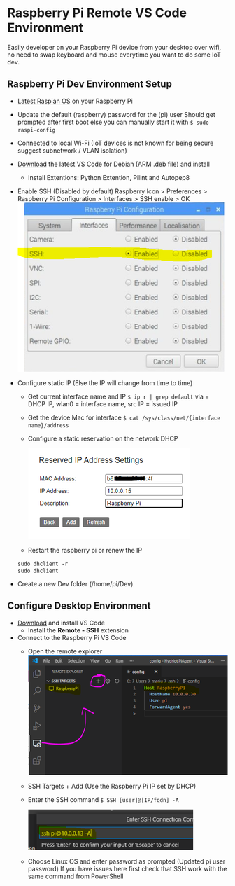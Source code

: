 # Raspberry Pi Remote VS Code Environment #
Easily developer on your Raspberry Pi device from your desktop over wifi, no need to swap keyboard and mouse everytime you want to do some IoT dev.



## Raspberry Pi Dev Environment Setup ##
+ [Latest Raspian OS](https://www.raspberrypi.org/documentation/installation/installing-images) on your Raspberry Pi
+ Update the default (raspberry) password for the (pi) user 
  Should get prompted after first boot else you can manually start it with `$ sudo raspi-config`

+ Connected to local Wi-Fi (IoT devices is not known for being secure suggest subnetwork / VLAN isolation)
+ [Download](https://code.visualstudio.com/#alt-downloads) the latest VS Code for Debian (ARM .deb file) and install
    + Install Extentions: Python Extention, Pilint and Autopep8
+ Enable SSH (Disabled by default)
  Raspberry Icon > Preferences > Raspberry Pi Configuration > Interfaces > SSH enable > OK
  ![](https://raw.githubusercontent.com/mariusvrstr/hydriot/main/Raspberry%20Pi/_resources/EnableSSH.png)
+ Configure static IP (Else the IP will change from time to time)
    + Get current interface name and IP `$ ip r | grep default`
      via = DHCP IP, wlan0 = interface name, src IP = issued IP
    + Get the device Mac for interface  `$ cat /sys/class/net/{interface name}/address`
    + Configure a static reservation on the network DHCP
    
      ![](https://raw.githubusercontent.com/mariusvrstr/hydriot/main/Raspberry%20Pi/_resources/ReserveDHCP.png)
    + Restart the raspberry pi or renew the IP
    
    ```console
   	sudo dhclient -r
    sudo dhclient
    ```
+ Create a new Dev folder (/home/pi/Dev)


## Configure Desktop Environment ##
+ [Download](https://code.visualstudio.com/#alt-downloads) and install VS Code
    + Install the **Remote - SSH** extension
+ Connect to the Raspberry Pi VS Code
    + Open the remote explorer
      ![](https://raw.githubusercontent.com/mariusvrstr/hydriot/main/Raspberry%20Pi/_resources/RemoteVsCodeExplorer.png)
    + SSH Targets + Add (Use the Raspberry Pi IP set by DHCP)
    + Enter the SSH command `$ SSH [user]@[IP/fqdn] -A`
    
      ![](https://raw.githubusercontent.com/mariusvrstr/hydriot/main/Raspberry%20Pi/_resources/sshCommand.png)
    + Choose Linux OS and enter password as prompted (Updated pi user password)
      If you have issues here first check that SSH work with the same command from PowerShell






